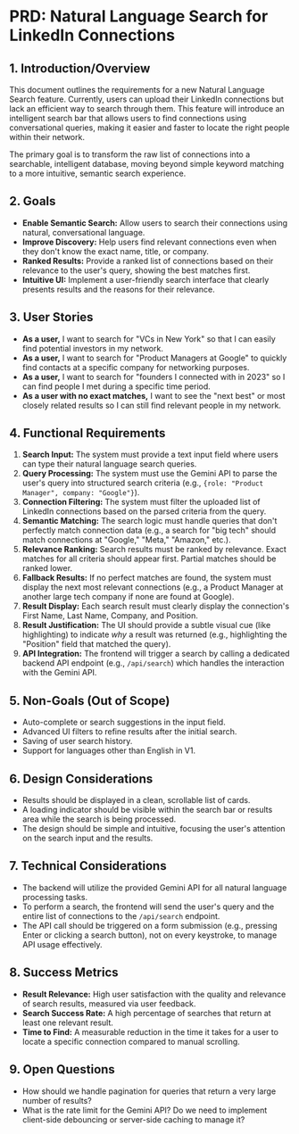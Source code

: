 # PRD: Natural Language Search for LinkedIn Connections

## 1. Introduction/Overview

This document outlines the requirements for a new Natural Language Search feature. Currently, users can upload their LinkedIn connections but lack an efficient way to search through them. This feature will introduce an intelligent search bar that allows users to find connections using conversational queries, making it easier and faster to locate the right people within their network.

The primary goal is to transform the raw list of connections into a searchable, intelligent database, moving beyond simple keyword matching to a more intuitive, semantic search experience.

## 2. Goals

*   **Enable Semantic Search:** Allow users to search their connections using natural, conversational language.
*   **Improve Discovery:** Help users find relevant connections even when they don't know the exact name, title, or company.
*   **Ranked Results:** Provide a ranked list of connections based on their relevance to the user's query, showing the best matches first.
*   **Intuitive UI:** Implement a user-friendly search interface that clearly presents results and the reasons for their relevance.

## 3. User Stories

*   **As a user,** I want to search for "VCs in New York" so that I can easily find potential investors in my network.
*   **As a user,** I want to search for "Product Managers at Google" to quickly find contacts at a specific company for networking purposes.
*   **As a user,** I want to search for "founders I connected with in 2023" so I can find people I met during a specific time period.
*   **As a user with no exact matches,** I want to see the "next best" or most closely related results so I can still find relevant people in my network.

## 4. Functional Requirements

1.  **Search Input:** The system must provide a text input field where users can type their natural language search queries.
2.  **Query Processing:** The system must use the Gemini API to parse the user's query into structured search criteria (e.g., `{role: "Product Manager", company: "Google"}`).
3.  **Connection Filtering:** The system must filter the uploaded list of LinkedIn connections based on the parsed criteria from the query.
4.  **Semantic Matching:** The search logic must handle queries that don't perfectly match connection data (e.g., a search for "big tech" should match connections at "Google," "Meta," "Amazon," etc.).
5.  **Relevance Ranking:** Search results must be ranked by relevance. Exact matches for all criteria should appear first. Partial matches should be ranked lower.
6.  **Fallback Results:** If no perfect matches are found, the system must display the next most relevant connections (e.g., a Product Manager at another large tech company if none are found at Google).
7.  **Result Display:** Each search result must clearly display the connection's First Name, Last Name, Company, and Position.
8.  **Result Justification:** The UI should provide a subtle visual cue (like highlighting) to indicate *why* a result was returned (e.g., highlighting the "Position" field that matched the query).
9.  **API Integration:** The frontend will trigger a search by calling a dedicated backend API endpoint (e.g., `/api/search`) which handles the interaction with the Gemini API.

## 5. Non-Goals (Out of Scope)

*   Auto-complete or search suggestions in the input field.
*   Advanced UI filters to refine results after the initial search.
*   Saving of user search history.
*   Support for languages other than English in V1.

## 6. Design Considerations

*   Results should be displayed in a clean, scrollable list of cards.
*   A loading indicator should be visible within the search bar or results area while the search is being processed.
*   The design should be simple and intuitive, focusing the user's attention on the search input and the results.

## 7. Technical Considerations

*   The backend will utilize the provided Gemini API for all natural language processing tasks.
*   To perform a search, the frontend will send the user's query and the entire list of connections to the `/api/search` endpoint.
*   The API call should be triggered on a form submission (e.g., pressing Enter or clicking a search button), not on every keystroke, to manage API usage effectively.

## 8. Success Metrics

*   **Result Relevance:** High user satisfaction with the quality and relevance of search results, measured via user feedback.
*   **Search Success Rate:** A high percentage of searches that return at least one relevant result.
*   **Time to Find:** A measurable reduction in the time it takes for a user to locate a specific connection compared to manual scrolling.

## 9. Open Questions

*   How should we handle pagination for queries that return a very large number of results?
*   What is the rate limit for the Gemini API? Do we need to implement client-side debouncing or server-side caching to manage it? 